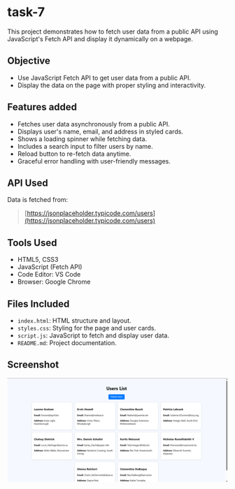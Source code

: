 # task-7
This project demonstrates how to fetch user data from a public API using JavaScript's Fetch API and display it dynamically on a webpage.

## Objective

- Use JavaScript Fetch API to get user data from a public API.
- Display the data on the page with proper styling and interactivity.

## Features added

- Fetches user data asynchronously from a public API.
- Displays user's name, email, and address in styled cards.
- Shows a loading spinner while fetching data.
- Includes a search input to filter users by name.
- Reload button to re-fetch data anytime.
- Graceful error handling with user-friendly messages.

## API Used

Data is fetched from:
> [https://jsonplaceholder.typicode.com/users](https://jsonplaceholder.typicode.com/users)

## Tools Used

- HTML5, CSS3
- JavaScript (Fetch API)
- Code Editor: VS Code
- Browser: Google Chrome

## Files Included

- `index.html`: HTML structure and layout.
- `styles.css`: Styling for the page and user cards.
- `script.js`: JavaScript to fetch and display user data.
- `README.md`: Project documentation.


## Screenshot

![Webpage Screenshot](screenshot.png)
